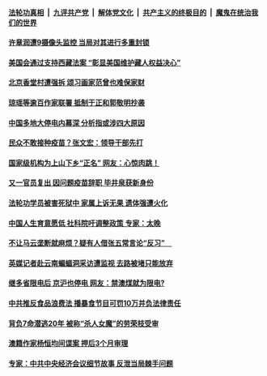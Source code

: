 

####  [法轮功真相](../../../../basic/blob/master/README.md?t=12231802) &nbsp;|&nbsp; [九评共产党](../../../../9ping.md/blob/master/README.md?t=12231802) &nbsp;|&nbsp; [解体党文化](../../../../jtdwh.md/blob/master/README.md?t=12231802)  &nbsp;|&nbsp; [共产主义的终极目的](../../../../gczydzjmd.md/blob/master/README.md?t=12231802) &nbsp;|&nbsp; [魔鬼在统治我们的世界](../../../../mgztzwmdsj.md/blob/master/README.md?t=12231802) 

#### [许章润遭9摄像头监控 当局对其进行多重封锁](../pages/soh5/456478.md?t=12231802) 
#### [美国会通过支持西藏法案 “彰显美国维护藏人权益决心”](../pages/soh5/456469.md?t=12231802) 
#### [北京香堂村遭强拆  颂习画家范曾也难保家财](../pages/soh5/456472.md?t=12231802) 
#### [琼瑶等逾百作家联署 抵制于正和郭敬明抄袭](../pages/soh5/456463.md?t=12231802) 
#### [中国多地大停电内幕深 分析指或涉四大原因](../pages/soh5/456451.md?t=12231802) 
#### [民众不敢接种疫苗？张文宏：领导干部先打](../pages/soh5/456382.md?t=12231802) 
#### [国家级机构为上山下乡“正名” 网友：心惊肉跳！](../pages/soh5/456343.md?t=12231802) 
#### [又一官员复出 因问题疫苗辞职 毕井泉获新身份](../pages/soh5/456298.md?t=12231802) 
#### [法轮功学员被害死狱中 家属上诉无果 遗体强遭火化 ](../pages/soh5/456295.md?t=12231802) 
#### [中国人生育意愿低 社科院吁调整政策 专家：太晚](../pages/soh5/456277.md?t=12231802) 
#### [不让马云垄断就麻烦？疑有人借张五常言论“反习”　](../pages/soh5/456157.md?t=12231802) 
#### [英媒记者赴云南蝙蝠洞采访遭监视 去路被堵只能放弃](../pages/soh5/456094.md?t=12231802) 
#### [继多省限电后 京沪也停电 网友：禁澳煤就为限电?](../pages/soh5/456145.md?t=12231802) 
#### [中共推反食品浪费法 播暴食节目可罚10万并负法律责任](../pages/soh5/456097.md?t=12231802) 
#### [背负7命潜逃20年 被称“杀人女魔”的劳荣枝受审](../pages/soh5/456067.md?t=12231802) 
#### [澳籍作家杨恒均间谍案 押后3个月审理](../pages/soh5/456046.md?t=12231802) 
#### [专家：中共中央经济会议细节故事 反泄当局棘手问题](../pages/soh5/456049.md?t=12231802) 
